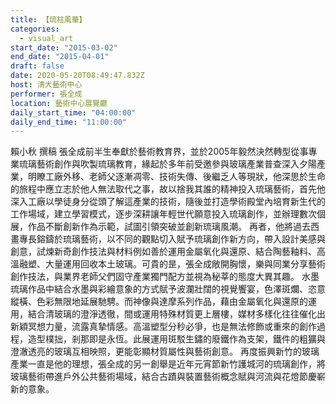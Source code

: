 ```yaml
---
title: 【琉柱風華】
categories:
  - visual_art
start_date: "2015-03-02"
end_date: "2015-04-01"
draft: false
date: 2020-05-20T08:49:47.832Z
host: 清大藝術中心
performer: 張全成
location: 藝術中心展覽廳
daily_start_time: "04:00:00"
daily_end_time: "11:00:00"
---
```


賴小秋 撰稿 張全成前半生奉獻於藝術教育界，並於2005年毅然決然轉型從事專業琉璃藝術創作與吹製琉璃教育，緣起於多年前受邀參與玻璃產業普查深入夕陽產業，明瞭工廠外移、老師父逐漸凋零、技術失傳、後繼乏人等現狀，他深思於生命的旅程中應立志於他人無法取代之事，故以捨我其誰的精神投入琉璃藝術，首先他深入工廠以學徒身分從頭了解這產業的技術，隨後並打造學術殿堂內培育新生代的工作場域，建立學習模式，逐步深耕讓年輕世代願意投入琉璃創作，並辦理數次個展，作品不斷創新作為示範，試圖引領突破並創新琉璃風潮。 再者，他將過去西畫專長鎔鑄於琉璃藝術，以不同的觀點切入賦予琉璃創作新方向，帶入設計美感與創意，試煉新奇創作技法與材料例如善於運用金屬氧化與還原、結合陶藝釉料、高溫融塑、大量運用回收本土玻璃。可貴的昰，張全成敞開胸懷，樂與同業分享藝術創作技法，與業界老師父們固守產業獨門配方並視為秘莘的態度大異其趣。 水墨琉璃作品中結合水墨與彩繪意象的方式賦予波瀾壯闊的視覺饗宴，色澤斑爛、恣意縱橫、色彩無限地延展馳騁。而神像與達摩系列作品，藉由金屬氧化與還原的運用，結合清玻璃的澄淨透徹，間或運用特殊材質更上層樓，媒材多樣化往往催化出新穎冥想力量，流露真摯情感。高溫塑型分秒必爭，也是無法修飾或重來的創作過程，造型樸拙，剎那即是永恆。此展運用斑駁生鏽的廢鐵作為支架，鐵件的粗獷與澄澈透亮的玻璃互相映照，更能彰顯材質屬性與藝術創意。 再度振興新竹的玻璃產業一直是他的理想，張全成的另一創舉是近年元宵節新竹護城河的琉璃創作，將玻璃藝術帶進戶外公共藝術場域，結合古蹟與裝置藝術概念賦與河流與花燈節慶嶄新的意象。